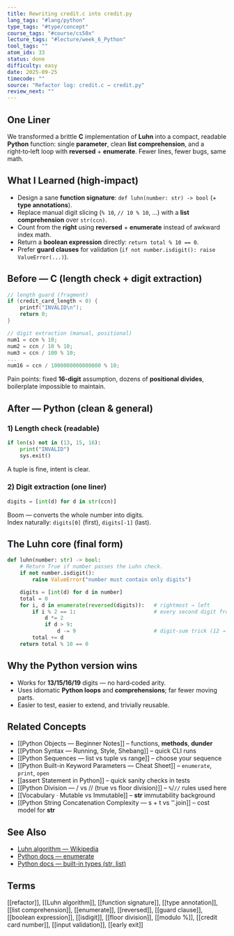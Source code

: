 ```yaml
---
title: Rewriting credit.c into credit.py
lang_tags: "#lang/python"
type_tags: "#type/concept"
course_tags: "#course/cs50x"
lecture_tags: "#lecture/week_6_Python"
tool_tags: ""
atom_idx: 33
status: done
difficulty: easy
date: 2025-09-25
timecode: ""
source: "Refactor log: credit.c → credit.py"
review_next: ""
---
```


## One Liner
We transformed a brittle **C** implementation of **Luhn** into a compact, readable **Python** function: single **parameter**, clean **list comprehension**, and a right‑to‑left loop with **reversed** + **enumerate**. Fewer lines, fewer bugs, same math.

## What I Learned (high‑impact)
- Design a sane **function signature**: `def luhn(number: str) -> bool` (+ **type annotations**).
- Replace manual digit slicing (`% 10`, `// 10 % 10`, …) with a **list comprehension** over `str(ccn)`.
- Count from the **right** using **reversed** + **enumerate** instead of awkward index math.
- Return a **boolean expression** directly: `return total % 10 == 0`.
- Prefer **guard clauses** for validation (`if not number.isdigit(): raise ValueError(...)`).

## Before — C (length check + digit extraction)
```c
// length guard (fragment)
if (credit_card_length < 0) {
    printf("INVALID\n");
    return 0;
}

// digit extraction (manual, positional)
num1 = ccn % 10;
num2 = ccn / 10 % 10;
num3 = ccn / 100 % 10;
...
num16 = ccn / 1000000000000000 % 10;
```
Pain points: fixed **16‑digit** assumption, dozens of **positional divides**, boilerplate impossible to maintain.

## After — Python (clean & general)
### 1) Length check (readable)
```python
if len(s) not in (13, 15, 16):
    print("INVALID")
    sys.exit()
```
A tuple is fine, intent is clear.

### 2) Digit extraction (one liner)
```python
digits = [int(d) for d in str(ccn)]
```
Boom — converts the whole number into digits.  
Index naturally: `digits[0]` (first), `digits[-1]` (last).

## The Luhn core (final form)
```python
def luhn(number: str) -> bool:
    # Return True if number passes the Luhn check.
    if not number.isdigit():
        raise ValueError("number must contain only digits")

    digits = [int(d) for d in number]
    total = 0
    for i, d in enumerate(reversed(digits)):   # rightmost → left
        if i % 2 == 1:                         # every second digit from the right
            d *= 2
            if d > 9:
                d -= 9                         # digit-sum trick (12 → 3)
        total += d
    return total % 10 == 0
```

## Why the Python version wins
- Works for **13/15/16/19** digits — no hard‑coded arity.
- Uses idiomatic **Python loops** and **comprehensions**; far fewer moving parts.
- Easier to test, easier to extend, and trivially reusable.

## Related Concepts
- [[Python Objects — Beginner Notes]] – functions, **methods**, **dunder**
- [[Python Syntax — Running, Style, Shebang]] – quick CLI runs
- [[Python Sequences — list vs tuple vs range]] – choose your sequence
- [[Python Built-in Keyword Parameters — Cheat Sheet]] – `enumerate`, `print`, `open`
- [[assert Statement in Python]] – quick sanity checks in tests
- [[Python Division — / vs // (true vs floor division)]] – `%`/`//` rules used here
- [[Vocabulary · Mutable vs Immutable]] – **str** immutability background
- [[Python String Concatenation Complexity — s + t vs ''.join]] – cost model for **str**

## See Also
- [Luhn algorithm — Wikipedia](https://en.wikipedia.org/wiki/Luhn_algorithm)
- [Python docs — enumerate](https://docs.python.org/3/library/functions.html#enumerate)
- [Python docs — built-in types (str, list)](https://docs.python.org/3/library/stdtypes.html)

## Terms
[[refactor]], [[Luhn algorithm]], [[function signature]], [[type annotation]], [[list comprehension]], [[enumerate]], [[reversed]], [[guard clause]], [[boolean expression]], [[isdigit]], [[floor division]], [[modulo %]], [[credit card number]], [[input validation]], [[early exit]]
